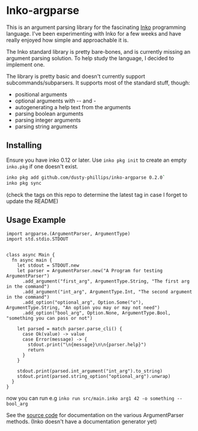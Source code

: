 # Inko-argparse

This is an argument parsing library for the fascinating [Inko](https://inko-lang.org)
programming language. I've been experimenting with Inko for a few weeks and have really
enjoyed how simple and approachable it is.

The Inko standard library is pretty bare-bones, and is currently missing an argument
parsing solution. To help study the language, I decided to implement one.

The library is pretty basic and doesn't currently support subcommands/subparsers.
It supports most of the standard stuff, though:

- positional arguments
- optional arguments with -- and -
- autogenerating a help text from the arguments
- parsing boolean arguments
- parsing integer arguments
- parsing string arguments

## Installing

Ensure you have inko 0.12 or later. Use `inko pkg init` to create an empty `inko.pkg` if
one doesn't exist.

```sh
inko pkg add github.com/dusty-phillips/inko-argparse 0.2.0`
inko pkg sync
```

(check the tags on this repo to determine the latest tag in case I forget to update the README)

## Usage Example

```inko
import argparse.(ArgumentParser, ArgumentType)
import std.stdio.STDOUT


class async Main {
  fn async main {
    let stdout = STDOUT.new
    let parser = ArgumentParser.new("A Program for testing ArgumentParser")
      .add_argument("first_arg", ArgumentType.String, "The first arg in the command")
      .add_argument("int_arg", ArgumentType.Int, "The second argument in the command")
      .add_option("optional_arg", Option.Some("o"), ArgumentType.String, "An option you may or may not need")
      .add_option("bool_arg", Option.None, ArgumentType.Bool, "something you can pass or not")

    let parsed = match parser.parse_cli() {
      case Ok(value) -> value
      case Error(message) -> {
        stdout.print("\n{message}\n\n{parser.help}")
        return
      }
    }

    stdout.print(parsed.int_argument("int_arg").to_string)
    stdout.print(parsed.string_option("optional_arg").unwrap)
  }
}
```

now you can run e.g `inko run src/main.inko arg1 42 -o something --bool_arg`

See the [source code](blob/main/src/argparse.inko) for documentation on the various ArgumentParser methods.
(Inko doesn't have a documentation generator yet)
